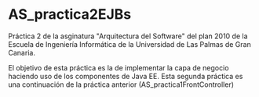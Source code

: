 # AS_practica2EJBs
Práctica 2 de la asginatura "Arquitectura del Software" del plan 2010 de la Escuela de Ingeniería Informática de la Universidad de Las Palmas de Gran Canaria.

El objetivo de esta práctica es la de implementar la capa de negocio haciendo uso de los componentes de Java EE. Esta segunda práctica es una continuación de la práctica anterior (AS_practica1FrontController)

